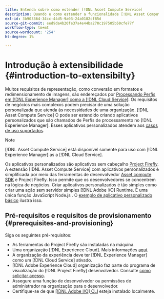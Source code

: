 ```yaml
---
title: Entenda sobre como estender [!DNL Asset Compute Service]
description: Quando e como estender a funcionalidade [!DNL Asset Compute Service] para fazer processamento de ativos personalizados.
exl-id: 3b903364-34cc-44d5-9a03-24a0102cf85d
source-git-commit: eed9da4b20fe37a4e44ba270c197505b50cfe77f
workflow-type: tm+mt
source-wordcount: '254'
ht-degree: 1%

---
```


# Introdução à extensibilidade {#introduction-to-extensibilty}

Muitos requisitos de representação, como conversão em formatos e redimensionamento de imagens, são endereçados por [Processando Perfis em [!DNL Experience Manager] como a [!DNL Cloud Service]](https://experienceleague.adobe.com/docs/experience-manager-cloud-service/assets/asset-microservices-overview.html). Os requisitos de negócios mais complexos podem precisar de uma solução personalizada que atenda às necessidades de uma organização. [!DNL Asset Compute Service] O pode ser estendido criando aplicativos personalizados que são chamados de Perfis de processamento no  [!DNL Experience Manager]. Esses aplicativos personalizados atendem aos [casos de uso suportados](https://experienceleague.adobe.com/docs/experience-manager-cloud-service/assets/manage/asset-microservices-configure-and-use.html).

>[!NOTE]
>
>[!DNL Asset Compute Service] está disponível somente para uso com  [!DNL Experience Manager] as a  [!DNL Cloud Service].

Os aplicativos personalizados são aplicativos sem cabeçalho [Project Firefly](https://github.com/AdobeDocs/project-firefly). A extensão [!DNL Asset Compute Service] com aplicativos personalizados é simplificada por meio das ferramentas de desenvolvedor [Asset compute SDK](https://github.com/adobe/asset-compute-sdk) e Project Firefly. Isso permite que os desenvolvedores se concentrem na lógica de negócios. Criar aplicativos personalizados é tão simples como criar uma ação sem servidor simples [!DNL Adobe I/O] Runtime. É uma única função JavaScript Node.js . O [exemplo de aplicativo personalizado básico](https://github.com/adobe/asset-compute-example-workers/blob/master/projects/worker-basic/worker-basic.js) ilustra isso.

## Pré-requisitos e requisitos de provisionamento {#prerequisites-and-provisioning}

Siga os seguintes pré-requisitos:

* As ferramentas do Project Firefly são instaladas na máquina.
* Uma organização [!DNL Experience Cloud]. Mais informações [aqui](https://www.adobe.io/project-firefly/docs/getting_started/#acquire-access-and-credentials).
* A organização da experiência deve ter [!DNL Experience Manager] como um [!DNL Cloud Service] ativado.
* [!DNL Adobe Experience Cloud] organização faz parte do programa de visualização do  [!DNL Project Firefly] desenvolvedor. Consulte [como solicitar acesso](https://www.adobe.io/project-firefly/docs/overview/getting_access/).
* Assegure uma função de desenvolvedor ou permissões de administrador na organização para o desenvolvedor.
* Certifique-se de que [[!DNL Adobe I/O] CLI](https://github.com/adobe/aio-cli) esteja instalado localmente.

<!-- TBD for later:

* What all accesses and licenses are required?
* What all permissions are required to create, debug, and deploy custom applications?
* How do developers get access and provision the required apps?
* What is repository management?
* Anything on security and data transfer?
* What about handling personal or sensitive information?
* Custom application SLA is dependent on SLAs of various services it depends on.
* Document how the devs can get to know the KPIs of their custom applications. The KPIs are dependent on the performance at Adobe's side, amongst other things.
-->
